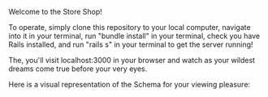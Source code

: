 Welcome to the Store Shop!

To operate, simply clone this repository to your local computer, navigate into it in your terminal, run "bundle install" in your terminal, check you have Rails installed, and run "rails s" in your terminal to get the server running!

The, you'll visit localhost:3000 in your browser and watch as your wildest dreams come true before your very eyes.


Here is a visual representation of the Schema for your viewing pleasure:
